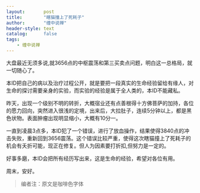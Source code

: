 ```yaml
---
layout:       post
title:        "瞎猫撞上了死耗子"
author:       "缠中说禅"
header-style: text
catalog:      false
tags:
    - 缠中说禅
---
```


大盘最近无须多说,就3656点的中枢震荡和第三买卖点问题，明白这一总格局，就一切随心了。



本ID把自己的病以及治疗过程公开，就是要把一段真实的生命经验留给有缘人，对生命的探讨需要亲身的实验，而实验的经验是属于全人类的，本ID不能藏私。



昨天，出现一个级别不明的转折，大概宿业还有点善根得十方佛菩萨的加持，各位的愿力回向，突然进入很浅的定境，出来后，大拉肚子，连续5分钟以上，都是黑色状物。表面肿瘤出现明显缩小，大概有10分一。



一直到凌晨3点多，本ID犯了一个错误，进行了放血操作，结果使得3840点的冲击失败，重新回到3656震荡。这个错误比较严重，使得这次瞎猫撞上了死耗子的机会有夭折可能，现正在修复。但人为因素要打折扣,但努力是一定的。



好事多磨，本ID会把所有经历写出来，这是生命的经验，希望对各位有用。



周末，安好。



> 编者注：原文是咖啡色字体
